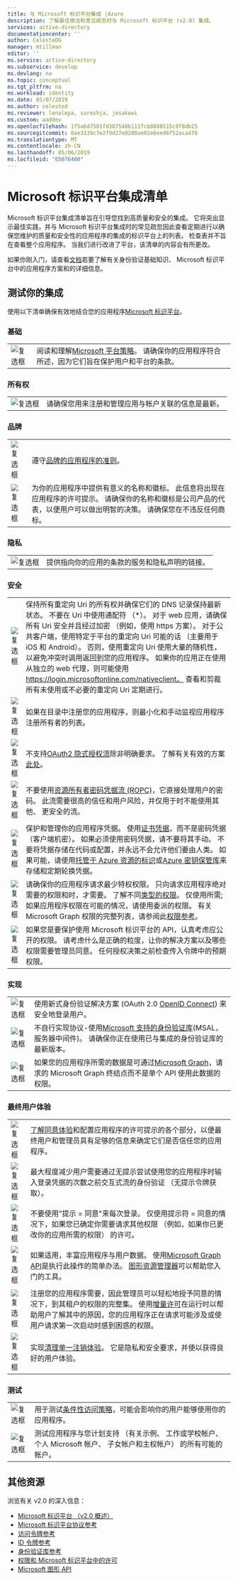 ```yaml
---
title: 与 Microsoft 标识平台集成 |Azure
description: 了解最佳做法和常见疏忽时与 Microsoft 标识平台 (v2.0) 集成。
services: active-directory
documentationcenter: ''
author: CelesteDG
manager: mtillman
editor: ''
ms.service: active-directory
ms.subservice: develop
ms.devlang: na
ms.topic: conceptual
ms.tgt_pltfrm: na
ms.workload: identity
ms.date: 05/07/2019
ms.author: celested
ms.reviewer: lenalepa, sureshja, jesakowi
ms.custom: aaddev
ms.openlocfilehash: 1f5a6d7501fd387548b111fcb0888515c8f8db25
ms.sourcegitcommit: 0ae3139c7e2f9d27e8200ae02e6eed6f52aca476
ms.translationtype: MT
ms.contentlocale: zh-CN
ms.lasthandoff: 05/06/2019
ms.locfileid: "65076400"
---
```

# <a name="microsoft-identity-platform-integration-checklist"></a>Microsoft 标识平台集成清单

Microsoft 标识平台集成清单旨在引导您找到高质量和安全的集成。 它将突出显示最佳实践，并与 Microsoft 标识平台集成时的常见疏忽因此查看定期进行以确保您维护的质量和安全性的应用程序的集成的标识平台上的列表。 检查表并不旨在查看整个应用程序。 当我们进行改进了平台，该清单的内容会有所更改。

如果你刚入门，请查看[文档](index.yml)若要了解有关身份验证基础知识、 Microsoft 标识平台中的应用程序方案和的详细信息。

## <a name="testing-your-integration"></a>测试你的集成

使用以下清单确保有效地结合您的应用程序[Microsoft 标识平台](https://docs.microsoft.com/legal/mdsa)。

### <a name="basics"></a>基础

|   |   |
|---|---|
| ![复选框](./media/active-directory-integration-checklist/checkbox-two.svg) | 阅读和理解[Microsoft 平台策略](https://docs.microsoft.com/legal/mdsa)。 请确保你的应用程序符合所述，因为它们旨在保护用户和平台的条款。 |

### <a name="ownership"></a>所有权

|   |   |
|---|---|
| ![复选框](./media/active-directory-integration-checklist/checkbox-two.svg) | 请确保您用来注册和管理应用与帐户关联的信息是最新。 |

### <a name="branding"></a>品牌

|   |   |
|---|---|
| ![复选框](./media/active-directory-integration-checklist/checkbox-two.svg) | 遵守[品牌的应用程序的准则](howto-add-branding-in-azure-ad-apps.md)。 |
| ![复选框](./media/active-directory-integration-checklist/checkbox-two.svg) | 为你的应用程序中提供有意义的名称和徽标。 此信息将出现在应用程序的许可提示。 请确保你的名称和徽标是公司产品的代表，以便用户可以做出明智的决策。 请确保您在不违反任何商标。 |

### <a name="privacy"></a>隐私

|   |   |
|---|---|
| ![复选框](./media/active-directory-integration-checklist/checkbox-two.svg) | 提供指向你的应用的条款的服务和隐私声明的链接。 |

### <a name="security"></a>安全

|   |   |
|---|---|
| ![复选框](./media/active-directory-integration-checklist/checkbox-two.svg) | 保持所有重定向 Uri 的所有权并确保它们的 DNS 记录保持最新状态。 不要在 Uri 中使用通配符 （*）。 对于 web 应用，请确保所有 Uri 安全并且经过加密 （例如，使用 https 方案）。 对于公共客户端，使用特定于平台的重定向 Uri 可能的话 （主要用于 iOS 和 Android）。 否则，使用重定向 Uri 使用大量的随机性，以避免冲突时调用返回到您的应用程序。 如果你的应用正在使用从独立的 web 代理，则可能使用 https://login.microsoftonline.com/nativeclient。 查看和剪裁所有未使用或不必要的重定向 Uri 定期进行。 |
| ![复选框](./media/active-directory-integration-checklist/checkbox-two.svg) | 如果在目录中注册您的应用程序，则最小化和手动监视应用程序注册所有者的列表。 |
| ![复选框](./media/active-directory-integration-checklist/checkbox-two.svg) | 不支持[OAuth2 隐式授权流](v2-oauth2-implicit-grant-flow.md)除非明确要求。 了解有关有效的方案[此处](v1-oauth2-implicit-grant-flow.md#suitable-scenarios-for-the-oauth2-implicit-grant)。 |
| ![复选框](./media/active-directory-integration-checklist/checkbox-two.svg) | 不要使用[资源所有者密码凭据流 (ROPC)](v2-oauth-ropc.md)，它直接处理用户的密码。 此流需要很高的信任和用户风险，并仅用于时不能使用其他、 更安全的流。 |
| ![复选框](./media/active-directory-integration-checklist/checkbox-two.svg) | 保护和管理你的应用程序凭据。 使用[证书凭据](active-directory-certificate-credentials.md)，而不是密码凭据 （客户端机密）。 如果必须使用密码凭据，请不要将其手动。 不要将凭据存储在代码或配置，并永远不会允许他们要由人类。 如果可能，请使用[托管于 Azure 资源的标识](https://docs.microsoft.com/azure/active-directory/managed-identities-azure-resources/overview)或[Azure 密钥保管库](https://docs.microsoft.com/azure/key-vault/key-vault-whatis)来存储和定期轮换凭据。 |
| ![复选框](./media/active-directory-integration-checklist/checkbox-two.svg) | 请确保你的应用程序请求最少特权权限。 只向请求应用程序绝对需要的权限和时，才需要。 了解不同[类型的权限](v1-permissions-and-consent.md#types-of-permissions)。 仅使用所需; 如果应用程序权限在可能的情况，请使用委派的权限。 有关 Microsoft Graph 权限的完整列表，请参阅此[权限参考](https://docs.microsoft.com/graph/permissions-reference)。 |
| ![复选框](./media/active-directory-integration-checklist/checkbox-two.svg) | 如果您是要保护使用 Microsoft 标识平台的 API，认真考虑应公开的权限。 请考虑什么是正确的粒度，让你的解决方案以及哪些权限需要管理员同意。 任何授权决策之前检查传入令牌中的预期权限。 |

### <a name="implementation"></a>实现

|   |   |
|---|---|
| ![复选框](./media/active-directory-integration-checklist/checkbox-two.svg) | 使用新式身份验证解决方案 (OAuth 2.0 [OpenID Connect](v2-protocols-oidc.md)) 来安全地登录用户。 |
| ![复选框](./media/active-directory-integration-checklist/checkbox-two.svg) | 不自行实现协议-使用[Microsoft 支持的身份验证库](reference-v2-libraries.md)(MSAL，服务器中间件)。 请确保你正在使用已与集成的身份验证库的最新版本。 |
| ![复选框](./media/active-directory-integration-checklist/checkbox-two.svg) | 如果您的应用程序所需的数据是可通过[Microsoft Graph](https://developer.microsoft.com/graph)，请求的 Microsoft Graph 终结点而不是单个 API 使用此数据的权限。 |

### <a name="end-user-experience"></a>最终用户体验

|   |   |
|---|---|
| ![复选框](./media/active-directory-integration-checklist/checkbox-two.svg) | [了解同意体验](application-consent-experience.md)和配置应用程序的许可提示的各个部分，以便最终用户和管理员具有足够的信息来确定它们是否信任您的应用程序。 |
| ![复选框](./media/active-directory-integration-checklist/checkbox-two.svg) | 最大程度减少用户需要通过无提示尝试使用您的应用程序时输入登录凭据的次数之前交互式流的身份验证 （无提示令牌获取）。 |
| ![复选框](./media/active-directory-integration-checklist/checkbox-two.svg) | 不要使用"提示 = 同意"来每次登录。 仅使用提示符 = 同意的情况下，如果您已确定你需要请求其他权限 （例如，如果你已更改你的应用所需的权限） 的许可。 |
| ![复选框](./media/active-directory-integration-checklist/checkbox-two.svg) | 如果适用，丰富应用程序与用户数据。 使用[Microsoft Graph API](https://developer.microsoft.com/graph)是执行此操作的简单办法。 [图形资源管理器](https://developer.microsoft.com/graph/graph-explorer)可以帮助您入门的工具。 |
| ![复选框](./media/active-directory-integration-checklist/checkbox-two.svg) | 注册您的应用程序需要，因此管理员可以轻松地授予同意的情况下，到其租户的权限的完整集。 使用[增量许可](azure-ad-endpoint-comparison.md#incremental-and-dynamic-consent)在运行时以帮助用户了解其中的原因，您的应用程序正在请求可能涉及或使用户请求第一次启动时感到困惑的权限。 |
| ![复选框](./media/active-directory-integration-checklist/checkbox-two.svg) | 实现[清理单一注销体验](https://github.com/Azure-Samples/active-directory-aspnetcore-webapp-openidconnect-v2/tree/master/1-WebApp-OIDC/1-6-SignOut)。 它是隐私和安全要求，并使以获得良好的用户体验。 |

### <a name="testing"></a>测试

|   |   |
|---|---|
| ![复选框](./media/active-directory-integration-checklist/checkbox-two.svg) | 用于测试[条件性访问策略](https://github.com/Azure-Samples/active-directory-aspnetcore-webapp-openidconnect-v2/tree/master/1-WebApp-OIDC/1-6-SignOut)，可能会影响你的用户能够使用你的应用程序。 |
| ![复选框](./media/active-directory-integration-checklist/checkbox-two.svg) | 测试应用程序与您计划支持 （有关示例、 工作或学校帐户、 个人 Microsoft 帐户、 子女帐户和主权帐户） 的所有可能的帐户。 |

## <a name="additional-resources"></a>其他资源

浏览有关 v2.0 的深入信息：

* [Microsoft 标识平台 （v2.0 概述）](v2-overview.md)
* [Microsoft 标识平台协议参考](active-directory-v2-protocols.md)
* [访问令牌参考](access-tokens.md)
* [ID 令牌参考](id-tokens.md)
* [身份验证库参考](reference-v2-libraries.md)
* [权限和 Microsoft 标识平台中的许可](v2-permissions-and-consent.md)
* [Microsoft 图形 API](https://developer.microsoft.com/graph)